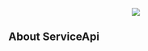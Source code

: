 <p align="center"><img src="https://laravel.com/assets/img/components/logo-laravel.svg"></p>

## About ServiceApi